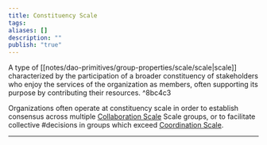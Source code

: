 ```yaml
---
title: Constituency Scale
tags: 
aliases: []
description: ""
publish: "true"
---
```


A type of [[notes/dao-primitives/group-properties/scale/scale|scale]] characterized by the participation of a broader constituency of stakeholders who enjoy the services of the organization as members, often supporting its purpose by contributing their resources. ^8bc4c3

Organizations often operate at constituency scale in order to establish consensus across multiple  [Collaboration Scale](tags/groups/scale/Collaboration%20Scale.md) Scale groups, or to facilitate collective #decisions in groups which exceed [Coordination Scale](tags/groups/scale/Coordination%20Scale.md).

---

